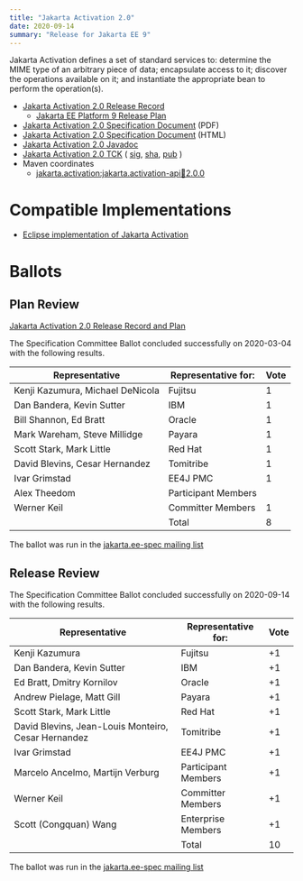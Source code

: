 ```yaml
---
title: "Jakarta Activation 2.0"
date: 2020-09-14
summary: "Release for Jakarta EE 9"
---
```

Jakarta Activation defines a set of standard services to: determine the
MIME type of an arbitrary piece of data; encapsulate access to it;
discover the operations available on it; and instantiate the
appropriate bean to perform the operation(s).

* [Jakarta Activation 2.0 Release Record](https://projects.eclipse.org/projects/ee4j.jaf/releases/2.0)
  * [Jakarta EE Platform 9 Release Plan](https://eclipse-ee4j.github.io/jakartaee-platform/jakartaee9/JakartaEE9ReleasePlan)
* [Jakarta Activation 2.0 Specification Document](./jakarta-activation-spec-2.0.pdf) (PDF)
* [Jakarta Activation 2.0 Specification Document](./jakarta-activation-spec-2.0.html) (HTML)
* [Jakarta Activation 2.0 Javadoc](./apidocs)
* [Jakarta Activation 2.0 TCK](https://download.eclipse.org/jakartaee/activation/2.0/jakarta-activation-tck-2.0.0.zip)
( [sig](https://download.eclipse.org/jakartaee/activation/2.0/jakarta-activation-tck-2.0.0.zip.sig),
[sha](https://download.eclipse.org/jakartaee/activation/2.0/jakarta-activation-tck-2.0.0.zip.sha256),
[pub](https://raw.githubusercontent.com/jakartaee/specification-committee/master/jakartaee-spec-committee.pub) )
* Maven coordinates
  * [jakarta.activation:jakarta.activation-api:jar:2.0.0](https://search.maven.org/artifact/jakarta.activation/jakarta.activation-api/2.0.0/jar)


# Compatible Implementations

* [Eclipse implementation of Jakarta Activation](https://eclipse-ee4j.github.io/jaf/)

# Ballots

## Plan Review

[Jakarta Activation 2.0 Release Record and Plan](https://projects.eclipse.org/projects/ee4j.jaf/releases/2.0/plan)

The Specification Committee Ballot concluded successfully on 2020-03-04 with the following results.

| Representative                                 | Representative for: | Vote |
|------------------------------------------------|---------------------|------|
| Kenji Kazumura, Michael DeNicola               | Fujitsu             |   1  |
| Dan Bandera, Kevin Sutter                      | IBM                 |   1  |
| Bill Shannon, Ed Bratt                         | Oracle              |   1  |
| Mark Wareham, Steve Millidge                   | Payara              |   1  |
| Scott Stark, Mark Little                       | Red Hat             |   1  |
| David Blevins, Cesar Hernandez                 | Tomitribe           |   1  |
| Ivar Grimstad                                  | EE4J PMC            |   1  |
| Alex Theedom                                   | Participant Members |      |
| Werner Keil                                    | Committer Members   |   1  |
|                                                | Total               |   8  |

The ballot was run in the [jakarta.ee-spec mailing list](https://www.eclipse.org/mhonarc/lists/jakarta.ee-spec/msg00629.html)

## Release Review

The Specification Committee Ballot concluded successfully on 2020-09-14 with the following results.


| Representative                                 | Representative for: | Vote |
|------------------------------------------------|---------------------|------|
|Kenji Kazumura	                                     |Fujitsu             |+1|
|Dan Bandera, Kevin Sutter                           |IBM                 |+1|
|Ed Bratt, Dmitry Kornilov                           |Oracle              |+1|
|Andrew Pielage, Matt Gill                           |Payara              |+1|
|Scott Stark, Mark Little                            |Red Hat             |+1|
|David Blevins, Jean-Louis Monteiro, Cesar Hernandez |Tomitribe           |+1|
|Ivar Grimstad                                       |EE4J PMC            |+1|
|Marcelo Ancelmo, Martijn Verburg                    |Participant Members |+1|
|Werner Keil                                         |Committer Members   |+1|
|Scott (Congquan) Wang                               |Enterprise Members  |+1|
|                                                    | Total              |10|
	
The ballot was run in the [jakarta.ee-spec mailing list](https://www.eclipse.org/lists/jakarta.ee-spec/msg00804.html)

